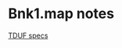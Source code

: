 Bnk1.map notes
==============

[TDUF specs](https://github.com/djey47/tduf/raw/master/lib-unlimited/src/main/resources/files/structures/MAP4-map.json)
